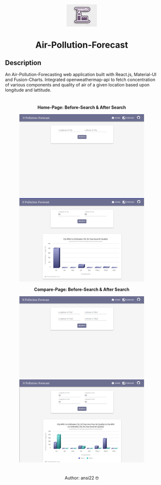 <p align="center">
  <img src="/assets/poll.png" alt="drawing" width="100"/>
</p>

<h1 align = "center">
Air-Pollution-Forecast
</h1>

## Description

An Air-Pollution-Forecasting web application built with React.js, Material-UI and Fusion-Charts. Integrated openweathermap-api to fetch concentration of various components and quality of air of a given location based upon longitude and lattitude.

<h1></h1>
<h4 align = "center">
 <p> Home-Page: Before-Search & After Search</p>
  <p >
  <img src="/assets/Home_Search.png" width="410"/>
  <img src="/assets/Home_Result.png" width="410" />
  </p>

 <p> Compare-Page: Before-Search & After Search</p>
  
  <p>
  <img src="/assets/Compare_Search.png" width="410"/>
  <img src="/assets/Compare_Result.png" width="410" />
  </p>
</h4>
<h1></h1>

<p align = "center">
  Author: ansi22 🤓
</p>
